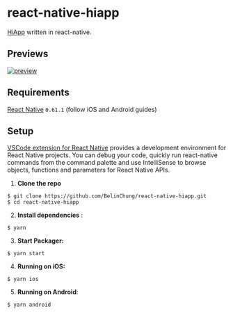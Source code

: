 # react-native-hiapp
[HiApp](https://github.com/BelinChung/HiApp) written in react-native.

## Previews

[![preview](https://i.imgur.com/lrKgIMO.png)](https://youtu.be/C2hX8ruKS9o) 

## Requirements

[React Native](http://facebook.github.io/react-native/docs/getting-started.html) `0.61.1` (follow iOS and Android guides)

## Setup

[VSCode extension for React Native](https://github.com/Microsoft/vscode-react-native) provides a development environment for React Native projects. You can debug your code, quickly run react-native commands from the command palette and use IntelliSense to browse objects, functions and parameters for React Native APIs.

1. **Clone the repo**

  ```
  $ git clone https://github.com/BelinChung/react-native-hiapp.git
  $ cd react-native-hiapp
  ```

2. **Install dependencies** :

  ```
  $ yarn
  ```

3. **Start Packager:**

  ```
  $ yarn start
  ```

4. **Running on iOS:**

  ```
  $ yarn ios
  ```
  
5. **Running on Android**:

  ```
  $ yarn android
  ```
